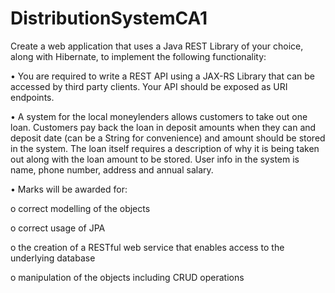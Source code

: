 # DistributionSystemCA1
Create a web application that uses a Java REST Library of your choice, along with Hibernate, to implement the following functionality:

•	You are required to write a REST API using a JAX-RS Library that can be accessed by third party clients. Your API should be exposed as URI endpoints.

•	A system for the local moneylenders allows customers to take out one loan. Customers pay back the loan in deposit amounts when they can and deposit date (can be a String for convenience) and amount should be stored in the system. The loan itself requires a description of why it is being taken out along with the loan amount to be stored. User info in the system is name, phone number, address and annual salary.

•	Marks will be awarded for: 

o	correct modelling of the objects

o	correct usage of JPA

o	the creation of a RESTful web service that enables access to the underlying database

o	manipulation of the objects including CRUD operations

